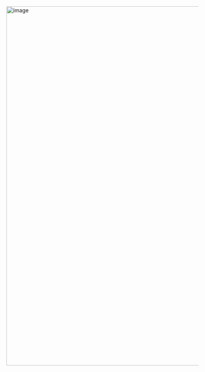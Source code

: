 <img width="941" alt="image" src="https://github.com/Mauricio-mr-Dev/Porfolio-Mauricio-Marin/assets/156234873/e3efddbb-8632-4c9c-860b-700f04881af6">
